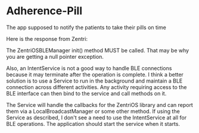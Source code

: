 # Adherence-Pill

The app supposed to notify the patients to take their pills on time

Here is the response from Zentri:

The ZentriOSBLEManager init() method MUST be called.  That may be why you are getting a null pointer exception.

Also, an IntentService is not a good way to handle BLE connections because it may terminate after the operation is complete.  I think a better solution is to use a Service to run in the background and maintain a BLE connection across different activities.  Any activity requiring access to the BLE interface can then bind to the service and call methods on it.  

The Service will handle the callbacks for the ZentriOS library and can report them via a LocalBroadcastManager or some other method.  If using the Service as described, I don't see a need to use the IntentService at all for BLE operations.  The application should start the service when it starts.
